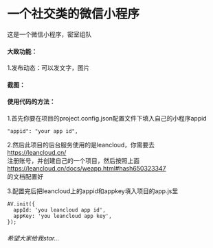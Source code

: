 # 一个社交类的微信小程序
这是一个微信小程序，密室组队
#### 大致功能：
1.发布动态：可以发文字，图片
#### 截图：
#### 使用代码的方法：
1.首先你要在项目的project.config.json配置文件下填入自己的小程序appid
```
"appid": "your app id",
```
2.然后此项目的后台服务使用的是leancloud，你需要去  
https://leancloud.cn/  
注册账号，并创建自己的一个项目，然后按照上面  
https://leancloud.cn/docs/weapp.html#hash650323347  
的文档配置好

3.配置完后把leancloud上的appid和appkey填入项目的app.js里
```
AV.init({
  appId: 'you leancloud app id',
  appKey: 'you leancloud app key',
});
```

###### 希望大家给我star...

